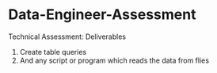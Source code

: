 # Data-Engineer-Assessment
Technical Assessment: Deliverables 
1. Create table queries 
2. And any script or program which reads the data from flies
